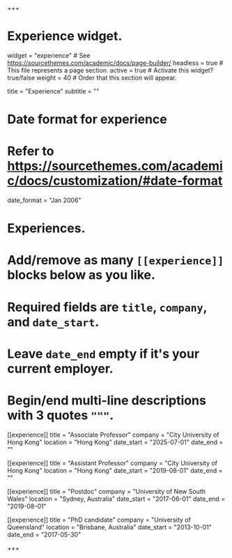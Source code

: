 +++
# Experience widget.
widget = "experience"  # See https://sourcethemes.com/academic/docs/page-builder/
headless = true  # This file represents a page section.
active = true  # Activate this widget? true/false
weight = 40  # Order that this section will appear.

title = "Experience"
subtitle = ""

# Date format for experience
#   Refer to https://sourcethemes.com/academic/docs/customization/#date-format
date_format = "Jan 2006"

# Experiences.
#   Add/remove as many `[[experience]]` blocks below as you like.
#   Required fields are `title`, `company`, and `date_start`.
#   Leave `date_end` empty if it's your current employer.
#   Begin/end multi-line descriptions with 3 quotes `"""`.
[[experience]]
  title = "Associate Professor"
  company = "City University of Hong Kong"
  location = "Hong Kong"
  date_start = "2025-07-01"
  date_end = ""

[[experience]]
  title = "Assistant Professor"
  company = "City University of Hong Kong"
  location = "Hong Kong"
  date_start = "2019-08-01"
  date_end = ""

[[experience]]
  title = "Postdoc"
  company = "University of New South Wales"
  location = "Sydney, Australia"
  date_start = "2017-06-01"
  date_end = "2019-08-01"

[[experience]]
  title = "PhD candidate"
  company = "University of Queensland"
  location = "Brisbane, Australia"
  date_start = "2013-10-01"
  date_end = "2017-05-30"

+++
